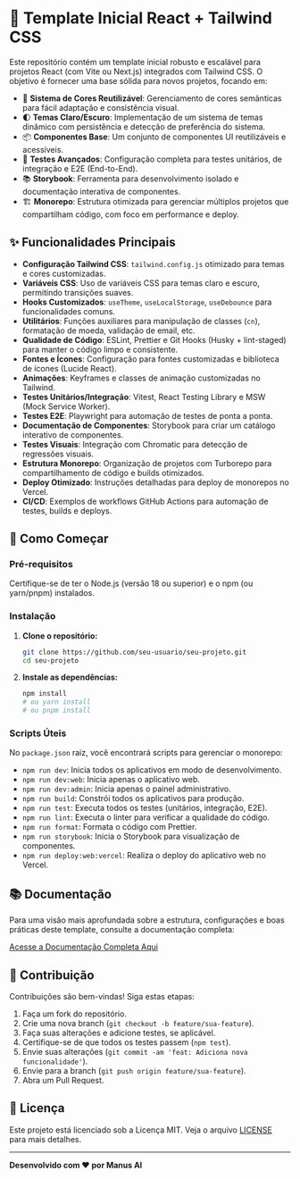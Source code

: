 # 🚀 Template Inicial React + Tailwind CSS

Este repositório contém um template inicial robusto e escalável para projetos React (com Vite ou Next.js) integrados com Tailwind CSS. O objetivo é fornecer uma base sólida para novos projetos, focando em:

-   🎨 **Sistema de Cores Reutilizável**: Gerenciamento de cores semânticas para fácil adaptação e consistência visual.
-   🌓 **Temas Claro/Escuro**: Implementação de um sistema de temas dinâmico com persistência e detecção de preferência do sistema.
-   📦 **Componentes Base**: Um conjunto de componentes UI reutilizáveis e acessíveis.
-   🧪 **Testes Avançados**: Configuração completa para testes unitários, de integração e E2E (End-to-End).
-   📚 **Storybook**: Ferramenta para desenvolvimento isolado e documentação interativa de componentes.
-   🏗️ **Monorepo**: Estrutura otimizada para gerenciar múltiplos projetos que compartilham código, com foco em performance e deploy.

## ✨ Funcionalidades Principais

-   **Configuração Tailwind CSS**: `tailwind.config.js` otimizado para temas e cores customizadas.
-   **Variáveis CSS**: Uso de variáveis CSS para temas claro e escuro, permitindo transições suaves.
-   **Hooks Customizados**: `useTheme`, `useLocalStorage`, `useDebounce` para funcionalidades comuns.
-   **Utilitários**: Funções auxiliares para manipulação de classes (`cn`), formatação de moeda, validação de email, etc.
-   **Qualidade de Código**: ESLint, Prettier e Git Hooks (Husky + lint-staged) para manter o código limpo e consistente.
-   **Fontes e Ícones**: Configuração para fontes customizadas e biblioteca de ícones (Lucide React).
-   **Animações**: Keyframes e classes de animação customizadas no Tailwind.
-   **Testes Unitários/Integração**: Vitest, React Testing Library e MSW (Mock Service Worker).
-   **Testes E2E**: Playwright para automação de testes de ponta a ponta.
-   **Documentação de Componentes**: Storybook para criar um catálogo interativo de componentes.
-   **Testes Visuais**: Integração com Chromatic para detecção de regressões visuais.
-   **Estrutura Monorepo**: Organização de projetos com Turborepo para compartilhamento de código e builds otimizados.
-   **Deploy Otimizado**: Instruções detalhadas para deploy de monorepos no Vercel.
-   **CI/CD**: Exemplos de workflows GitHub Actions para automação de testes, builds e deploys.

## 🚀 Como Começar

### Pré-requisitos

Certifique-se de ter o Node.js (versão 18 ou superior) e o npm (ou yarn/pnpm) instalados.

### Instalação

1.  **Clone o repositório:**
    ```bash
    git clone https://github.com/seu-usuario/seu-projeto.git
    cd seu-projeto
    ```

2.  **Instale as dependências:**
    ```bash
    npm install
    # ou yarn install
    # ou pnpm install
    ```

### Scripts Úteis

No `package.json` raiz, você encontrará scripts para gerenciar o monorepo:

-   `npm run dev`: Inicia todos os aplicativos em modo de desenvolvimento.
-   `npm run dev:web`: Inicia apenas o aplicativo web.
-   `npm run dev:admin`: Inicia apenas o painel administrativo.
-   `npm run build`: Constrói todos os aplicativos para produção.
-   `npm run test`: Executa todos os testes (unitários, integração, E2E).
-   `npm run lint`: Executa o linter para verificar a qualidade do código.
-   `npm run format`: Formata o código com Prettier.
-   `npm run storybook`: Inicia o Storybook para visualização de componentes.
-   `npm run deploy:web:vercel`: Realiza o deploy do aplicativo web no Vercel.

## 📚 Documentação

Para uma visão mais aprofundada sobre a estrutura, configurações e boas práticas deste template, consulte a documentação completa:

[Acesse a Documentação Completa Aqui](https://seulink.com/para/documentacao) <!-- Substitua pelo link real da sua documentação web -->

## 🤝 Contribuição

Contribuições são bem-vindas! Siga estas etapas:

1.  Faça um fork do repositório.
2.  Crie uma nova branch (`git checkout -b feature/sua-feature`).
3.  Faça suas alterações e adicione testes, se aplicável.
4.  Certifique-se de que todos os testes passem (`npm test`).
5.  Envie suas alterações (`git commit -am 'feat: Adiciona nova funcionalidade'`).
6.  Envie para a branch (`git push origin feature/sua-feature`).
7.  Abra um Pull Request.

## 📄 Licença

Este projeto está licenciado sob a Licença MIT. Veja o arquivo [LICENSE](LICENSE) para mais detalhes.

---

**Desenvolvido com ❤️ por Manus AI**


